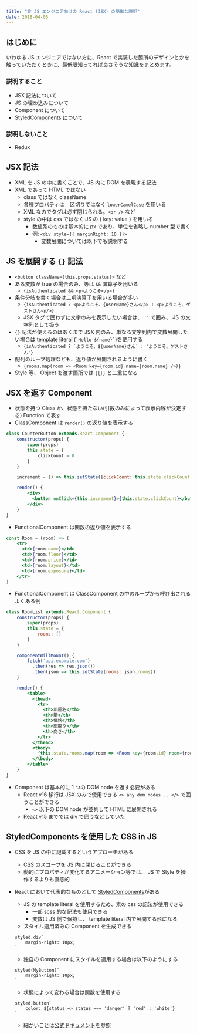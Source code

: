 ```yaml
---
title: "非 JS エンジニア向けの React (JSX) の簡単な説明"
date: 2018-04-05
---
```


## はじめに

いわゆる JS エンジニアではない方に、React で実装した箇所のデザインとかを触っていただくときに、最低限知ってれば良さそうな知識をまとめます。

### 説明すること

- JSX 記法について
- JS の埋め込みについて
- Component について
- StyledComponents について

### 説明しないこと

- Redux


## JSX 記法

- XML を JS の中に書くことで、JS 内に DOM を表現する記法
- XML であって HTML ではない
    - class ではなく className
    - 各種プロパティは `-` 区切りではなく `lowerCamelCase` を用いる
    - XML なのでタグは必ず閉じられる。`<br />` など
    - style の中は css ではなく JS の { key: value } を用いる
        - 数値系のものは基本的に px であり、単位を省略し number 型で書く
        - 例: `<div style={{ marginRight: 10 }}>`
            - 変数展開については以下でも説明する


## JS を展開する `{}` 記法

- `<button className={this.props.status}>` など
- ある変数が true の場合のみ、等は `&&` 演算子を用いる
    - `{isAuthenticated && <p>ようこそ</p>}`
- 条件分岐を書く場合は三項演算子を用いる場合が多い
    - `{isAuthenticated ? <p>ようこそ、{userName}さん</p> : <p>ようこそ、ゲストさん<p/>}`
    - JSX タグで囲わずに文字のみを表示したい場合は、 `''` で囲み、 JS の文字列として扱う
- `{}` 記法が使えるのはあくまで JSX 内のみ、単なる文字列内で変数展開したい場合は [template literal](https://developer.mozilla.org/en-US/docs/Web/JavaScript/Reference/Template_literals) (``` `Hello ${name}` ```)を使用する
    - ```{isAuthenticated ? `ようこそ、${userName}さん` : 'ようこそ、ゲストさん'}```
- 配列のループ処理なども、返り値が展開されるように書く
    - `{rooms.map(room => <Room key={room.id} name={room.name} />)}`
- Style 等、 Object を渡す箇所では `{{}}` と二重になる


## JSX を返す Component

- 状態を持つ Class か、状態を持たない(引数のみによって表示内容が決定する) Function で表す
- ClassComponent は `render()` の返り値を表示する

```jsx
class CounterButton extends.React.Component {
    constructor(props) {
        super(props)
        this.state = {
            clickCount = 0
        }
    }

    increment = () => this.setState({clickCount: this.state.clickCount + 1})

    render() {
        <div>
          <button onClick={this.increment}>{this.state.clickCount}</button>
        </div>
    }
}
```

- FunctionalComponent は関数の返り値を表示する

```jsx
const Room = (room) => (
    <tr>
      <td>{room.name}</td>
      <td>{room.floor}</td>
      <td>{room.price}</td>
      <td>{room.layout}</td>
      <td>{room.exposure}</td>
    </tr>
)
```

- FunctionalComponent は ClassComponent の中のループから呼び出されるよくある例

```jsx
class RoomList extends.React.Component {
    constructor(props) {
        super(props)
        this.state = {
            rooms: []
        }
    }

    componentWillMount() {
        fetch('api.example.com')
          .then(res => res.json())
          .then(json => this.setState(rooms: json.rooms))
    }

    render() {
        <table>
          <thead>
            <tr>
              <th>部屋名</th>
              <th>階</th>
              <th>価格</th>
              <th>間取り</th>
              <th>向き</th>
            </tr>
          </thead>
          <tbody>
            {this.state.rooms.map(room => <Room key={room.id} room={room} />)}
          </tbody>
        </table>
    }
}
```

- Component は基本的に 1 つの DOM node を返す必要がある
    - React v16 移行は JSX のみで使用できる `<> any dom nodes... </>` で囲うことができる
        - `<>` 以下の DOM node が並列して HTML に展開される
    - React v15 まででは div で囲うなどしていた


## StyledComponents を使用した CSS in JS

- CSS を JS の中に記載するというアプローチがある
    - CSS のスコープを JS 内に閉じることができる
    - 動的にプロパティが変化するアニメーション等では、 JS で Style を操作するよりも直感的
- React において代表的なものとして [StyledComponents](https://github.com/styled-components/styled-components)がある
    - JS の template literal を使用するため、素の css の記法が使用できる
        - 一部 scss 的な記法も使用できる
        - 変数は JS 側で保持し、 template literal 内で展開する形になる
    - スタイル適用済みの Component を生成できる

    ```
    styled.div`
        margin-right: 10px;
    `
    ```

    - 独自の Component にスタイルを適用する場合は以下のようにする

    ```
    styled(MyButton)`
        margin-right: 10px;
    `
    ```

    - 状態によって変わる場合は関数を使用する

    ```
    styled.button`
        color: ${status => status === 'danger' ? 'red' : 'white'}
    `
    ```

    - 細かいことは[公式ドキュメント](https://www.styled-components.com/docs/basics)を参照
